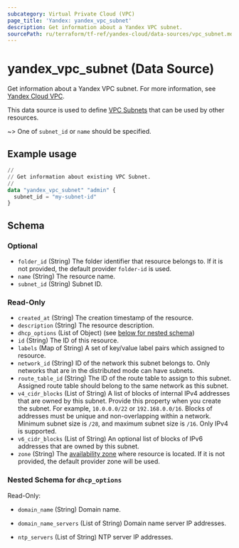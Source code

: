```yaml
---
subcategory: Virtual Private Cloud (VPC)
page_title: 'Yandex: yandex_vpc_subnet'
description: Get information about a Yandex VPC subnet.
sourcePath: ru/terraform/tf-ref/yandex-cloud/data-sources/vpc_subnet.md
---
```


# yandex_vpc_subnet (Data Source)

Get information about a Yandex VPC subnet. For more information, see [Yandex Cloud VPC](https://yandex.cloud/docs/vpc/concepts/index).

This data source is used to define [VPC Subnets](https://yandex.cloud/docs/vpc/concepts/network#subnet) that can be used by other resources.

~> One of `subnet_id` or `name` should be specified.

## Example usage

```terraform
//
// Get information about existing VPC Subnet.
//
data "yandex_vpc_subnet" "admin" {
  subnet_id = "my-subnet-id"
}
```

<!-- schema generated by tfplugindocs -->
## Schema

### Optional

- `folder_id` (String) The folder identifier that resource belongs to. If it is not provided, the default provider `folder-id` is used.
- `name` (String) The resource name.
- `subnet_id` (String) Subnet ID.

### Read-Only

- `created_at` (String) The creation timestamp of the resource.
- `description` (String) The resource description.
- `dhcp_options` (List of Object) (see [below for nested schema](#nestedatt--dhcp_options))
- `id` (String) The ID of this resource.
- `labels` (Map of String) A set of key/value label pairs which assigned to resource.
- `network_id` (String) ID of the network this subnet belongs to. Only networks that are in the distributed mode can have subnets.
- `route_table_id` (String) The ID of the route table to assign to this subnet. Assigned route table should belong to the same network as this subnet.
- `v4_cidr_blocks` (List of String) A list of blocks of internal IPv4 addresses that are owned by this subnet. Provide this property when you create the subnet. For example, `10.0.0.0/22` or `192.168.0.0/16`. Blocks of addresses must be unique and non-overlapping within a network. Minimum subnet size is `/28`, and maximum subnet size is `/16`. Only IPv4 is supported.
- `v6_cidr_blocks` (List of String) An optional list of blocks of IPv6 addresses that are owned by this subnet.
- `zone` (String) The [availability zone](https://yandex.cloud/docs/overview/concepts/geo-scope) where resource is located. If it is not provided, the default provider zone will be used.

<a id="nestedatt--dhcp_options"></a>
### Nested Schema for `dhcp_options`

Read-Only:

- `domain_name` (String) Domain name.

- `domain_name_servers` (List of String) Domain name server IP addresses.

- `ntp_servers` (List of String) NTP server IP addresses.

